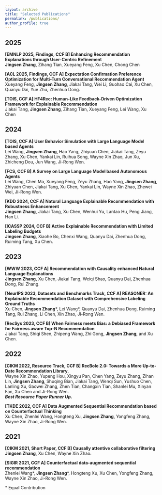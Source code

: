 ```yaml
---
layout: archive
title: "Selected Publications"
permalink: /publications/
author_profile: true
---
```

## 2025
**[EMNLP 2025, Findings, CCF B] Enhancing Recommendation Explanations through User-Centric Refinement**
<br/>
**Jingsen Zhang**, Zihang Tian, Xueyang Feng, Xu Chen, Chong Chen
<br/>

**[ACL 2025, Findings, CCF A] Expectation Confirmation Preference Optimization for Multi-Turn Conversational Recommendation
Agent**
<br/>
Xueyang Feng, **Jingsen Zhang**, Jiakai Tang, Wei Li, Guohao Cai, Xu Chen, Quanyu Dai, Yue Zhu, Zhenhua Dong.
<br/>

**[TOIS, CCF A] HF4Rec: Human-Like Feedback-Driven Optimization Framework for Explainable Recommendation**
<br/>
Jiakai Tang, **Jingsen Zhang**, Zihang Tian, Xueyang Feng, Lei Wang, Xu Chen
<br/>

## 2024
**[TOIS, CCF A] User Behavior Simulation with Large Language Model based Agents**
<br/>
Lei Wang, **Jingsen Zhang**, Hao Yang, Zhiyuan Chen, Jiakai Tang, Zeyu Zhang, Xu Chen, Yankai Lin, Ruihua Song, Wayne Xin Zhao, Jun Xu, Zhicheng Dou, Jun Wang, Ji-Rong Wen.
<br/>

**[FCS, CCF B] A Survey on Large Language Model based Autonomous Agents**
<br/>
Lei Wang, Chen Ma, Xueyang Feng, Zeyu Zhang, Hao Yang, **Jingsen Zhang**, Zhiyuan Chen, Jiakai Tang, Xu Chen, Yankai Lin, Wayne Xin Zhao, Zhewei Wei, Ji-Rong Wen.
<br/>

**[KDD 2024, CCF A] Natural Language Explainable Recommendation with Robustness Enhancement**
<br/>
**Jingsen Zhang**, Jiakai Tang, Xu Chen, Wenhui Yu, Lantao Hu, Peng Jiang, Han Li.
<br/>

**[ICASSP 2024, CCF B] Active Explainable Recommendation with Limited Labeling Budgets**
<br/>
**Jingsen Zhang**, Xiaohe Bo, Chenxi Wang, Quanyu Dai, Zhenhua Dong, Ruiming Tang, Xu Chen.
<br/>

## 2023
**[WWW 2023, CCF A] Recommendation with Causality enhanced Natural Language Explanations**
<br/>
**Jingsen Zhang**, Xu Chen, Jiakai Tang, Weiqi Shao, Quanyu Dai, Zhenhua Dong, Rui Zhang.
<br/>

**[NeurIPS 2023, Datasets and Benchmarks Track, CCF A] REASONER: An Explainable Recommendation Dataset with Comprehensive Labeling Ground Truths**
<br/>
Xu Chen, **Jingsen Zhang**\*, Lei Wang\*, Quanyu Dai, Zhenhua Dong, Ruiming Tang, Rui Zhang, Li Chen, Xin Zhao, Ji-Rong Wen.
<br/>

**[RecSys 2023, CCF B] When Fairness meets Bias: a Debiased Framework for Fairness aware Top-N Recommendation**
<br/>
Jiakai Tang, Shiqi Shen, Zhipeng Wang, Zhi Gong, **Jingsen Zhang**, and Xu Chen.
<br/>

## 2022
**[CIKM 2022, Resource Track, CCF B] RecBole 2.0: Towards a More Up-to-Date Recommendation Library.**
<br/>
Wayne Xin Zhao, Yupeng Hou, Xingyu Pan, Chen Yang, Zeyu Zhang, Zihan Lin, **Jingsen Zhang**, Shuqing Bian, Jiakai Tang, Wenqi Sun, Yushuo Chen, Lanling Xu, Gaowei Zhang, Zhen Tian, Changxin Tian, Shanlei Mu, Xinyan Fan, Xu Chen and Ji-Rong Wen.
<br/>
***Best Resource Paper Runner Up.***
<br/>

**[TKDE 2022, CCF A] Data Augmented Sequential Recommendation based on Counterfactual Thinking**
<br/>
Xu Chen, Zhenlei Wang, Hongteng Xu, **Jingsen Zhang**, Yongfeng Zhang, Wayne Xin Zhao, Ji-Rong Wen.
<br/>

## 2021
**[CIKM 2021, Short Paper, CCF B] Causally attentive collaborative filtering**
<br/>
**Jingsen Zhang**, Xu Chen, Wayne Xin Zhao.
<br/>

**[SIGIR 2021, CCF A] Counterfactual data-augmented sequential recommendation**
<br/>
Zhenlei Wang\*, **Jingsen Zhang**\*, Hongteng Xu, Xu Chen, Yongfeng Zhang, Wayne Xin Zhao, Ji-Rong Wen.
<br/>

\* Equal Contribution
